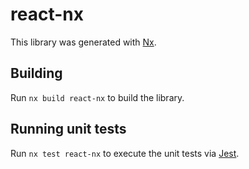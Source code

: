 # react-nx

This library was generated with [Nx](https://nx.dev).

## Building

Run `nx build react-nx` to build the library.

## Running unit tests

Run `nx test react-nx` to execute the unit tests via [Jest](https://jestjs.io).
